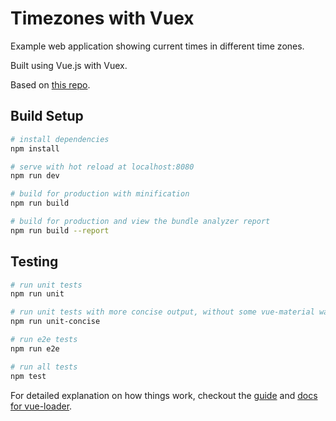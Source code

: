 # Timezones with Vuex

Example web application showing current times in different time zones.

Built using Vue.js with Vuex.

Based on [this repo](https://github.com/JakubPetriska/timezones).

## Build Setup

``` bash
# install dependencies
npm install

# serve with hot reload at localhost:8080
npm run dev

# build for production with minification
npm run build

# build for production and view the bundle analyzer report
npm run build --report
```

## Testing
``` bash
# run unit tests
npm run unit

# run unit tests with more concise output, without some vue-material warnings
npm run unit-concise

# run e2e tests
npm run e2e

# run all tests
npm test
```

For detailed explanation on how things work, checkout the [guide](http://vuejs-templates.github.io/webpack/) and [docs for vue-loader](http://vuejs.github.io/vue-loader).
